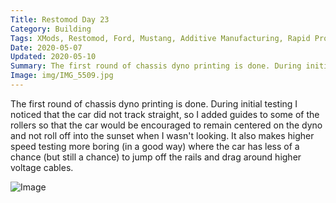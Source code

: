 ```yaml
---
Title: Restomod Day 23
Category: Building
Tags: XMods, Restomod, Ford, Mustang, Additive Manufacturing, Rapid Prototyping, 3D Printing
Date: 2020-05-07
Updated: 2020-05-10
Summary: The first round of chassis dyno printing is done. During initial testing I noticed that the car did not track straight, so I added guides to some of the rollers so that the car would be encouraged to remain centered on the dyno and not roll off into the sunset when I wasn't looking. It also makes higher speed testing more boring (in a good way) where the car has less of a chance (but still a chance) to jump off the rails and drag around higher voltage cables.
Image: img/IMG_5509.jpg
---
```


The first round of chassis dyno printing is done. During initial testing I
noticed that the car did not track straight, so I added guides to some of the
rollers so that the car would be encouraged to remain centered on the dyno and
not roll off into the sunset when I wasn't looking. It also makes higher speed
testing more boring (in a good way) where the car has less of a chance (but
still a chance) to jump off the rails and drag around higher voltage cables.

![Image]({attach}/img/IMG_5509.jpg)

